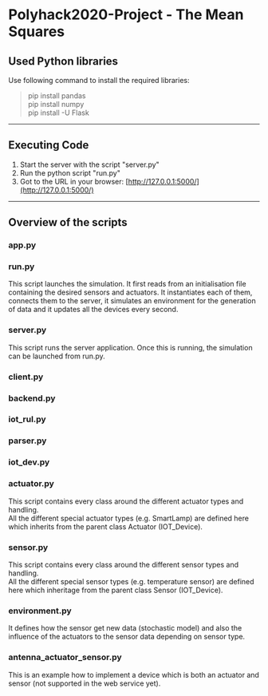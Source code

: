 # Polyhack2020-Project - The Mean Squares
## Used Python libraries
Use following command to install the required libraries:
> pip install pandas\
> pip install numpy\
> pip install -U Flask
---
## Executing Code
1. Start the server with the script "server.py"
2. Run the python script "run.py"
1. Got to the URL in your browser: [http://127.0.0.1:5000/](http://127.0.0.1:5000/)
---
## Overview of the scripts

### app.py

### run.py
This script launches the simulation. It first reads from an initialisation file containing the desired sensors and actuators. It instantiates each of them, connects them to the server, it simulates an environment for the generation of data and it updates all the devices every second.

### server.py
This script runs the server application. Once this is running, the simulation can be launched from run.py.

### client.py

### backend.py

### iot_rul.py

### parser.py

### iot_dev.py

### actuator.py
This script contains every class around the different actuator types and handling.\
All the different special actuator types (e.g. SmartLamp) are defined here which inherits from the parent class Actuator (IOT_Device).
### sensor.py
This script contains every class around the different sensor types and handling.\
All the different special sensor types (e.g. temperature sensor) are defined here which inheritage from the parent class Sensor (IOT_Device).
### environment.py
It defines how the sensor get new data (stochastic model) and also the influence of the actuators to the sensor data depending on sensor type.
### antenna_actuator_sensor.py
This is an example how to implement a device which is both an actuator and sensor (not supported in the web service yet).

